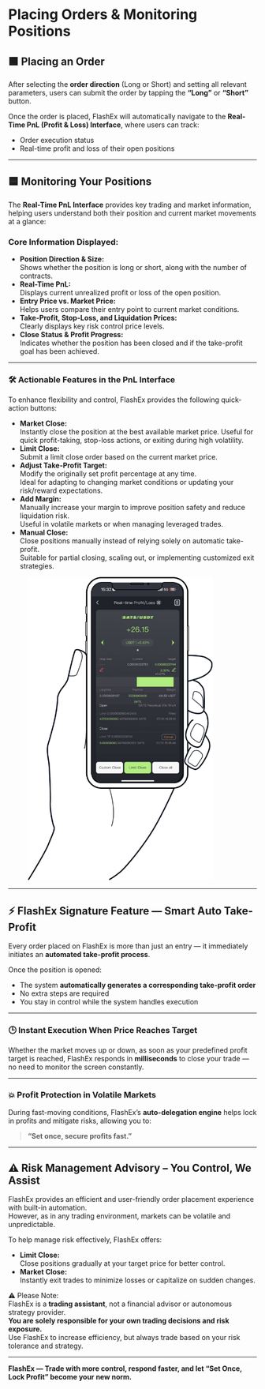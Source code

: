 # Placing Orders & Monitoring Positions

## 🟩 **Placing an Order**

After selecting the **order direction** (Long or Short) and setting all relevant parameters, users can submit the order by tapping the **“Long”** or **“Short”** button.

Once the order is placed, FlashEx will automatically navigate to the **Real-Time PnL (Profit & Loss) Interface**, where users can track:

* Order execution status
* Real-time profit and loss of their open positions

***

## 🟦 **Monitoring Your Positions**

The **Real-Time PnL Interface** provides key trading and market information, helping users understand both their position and current market movements at a glance:

### **Core Information Displayed:**

* **Position Direction & Size:**\
  Shows whether the position is long or short, along with the number of contracts.
* **Real-Time PnL:**\
  Displays current unrealized profit or loss of the open position.
* **Entry Price vs. Market Price:**\
  Helps users compare their entry point to current market conditions.
* **Take-Profit, Stop-Loss, and Liquidation Prices:**\
  Clearly displays key risk control price levels.
* **Close Status & Profit Progress:**\
  Indicates whether the position has been closed and if the take-profit goal has been achieved.

***

### 🛠 **Actionable Features in the PnL Interface**

To enhance flexibility and control, FlashEx provides the following quick-action buttons:

* **Market Close:**\
  Instantly close the position at the best available market price. Useful for quick profit-taking, stop-loss actions, or exiting during high volatility.
* **Limit Close:**\
  Submit a limit close order based on the current market price.
* **Adjust Take-Profit Target:**\
  Modify the originally set profit percentage at any time.\
  Ideal for adapting to changing market conditions or updating your risk/reward expectations.
* **Add Margin:**\
  Manually increase your margin to improve position safety and reduce liquidation risk.\
  Useful in volatile markets or when managing leveraged trades.
* **Manual Close:**\
  Close positions manually instead of relying solely on automatic take-profit.\
  Suitable for partial closing, scaling out, or implementing customized exit strategies.

<figure><img src=".gitbook/assets/phone.png" alt="" width="375"><figcaption></figcaption></figure>

***

## ⚡ FlashEx Signature Feature — Smart Auto Take-Profit

Every order placed on FlashEx is more than just an entry — it immediately initiates an **automated take-profit process**.

Once the position is opened:

* The system **automatically generates a corresponding take-profit order**
* No extra steps are required
* You stay in control while the system handles execution

***

### 🕒 Instant Execution When Price Reaches Target

Whether the market moves up or down, as soon as your predefined profit target is reached, FlashEx responds in **milliseconds** to close your trade — no need to monitor the screen constantly.

***

### 💥 Profit Protection in Volatile Markets

During fast-moving conditions, FlashEx’s **auto-delegation engine** helps lock in profits and mitigate risks, allowing you to:

> **“Set once, secure profits fast.”**

***

## ⚠️ Risk Management Advisory – You Control, We Assist

FlashEx provides an efficient and user-friendly order placement experience with built-in automation.\
However, as in any trading environment, markets can be volatile and unpredictable.

To help manage risk effectively, FlashEx offers:

* **Limit Close:**\
  Close positions gradually at your target price for better control.
* **Market Close:**\
  Instantly exit trades to minimize losses or capitalize on sudden changes.

⚠️ Please Note:\
FlashEx is a **trading assistant**, not a financial advisor or autonomous strategy provider.\
**You are solely responsible for your own trading decisions and risk exposure.**\
Use FlashEx to increase efficiency, but always trade based on your risk tolerance and strategy.

***

**FlashEx — Trade with more control, respond faster, and let “Set Once, Lock Profit” become your new norm.**
